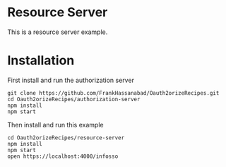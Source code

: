 Resource Server
==================

This is a resource server example.

# Installation

First install and run the authorization server
```
git clone https://github.com/FrankHassanabad/Oauth2orizeRecipes.git
cd Oauth2orizeRecipes/authorization-server
npm install
npm start
```

Then install and run this example
```
cd Oauth2orizeRecipes/resource-server
npm install
npm start
open https://localhost:4000/infosso
```
